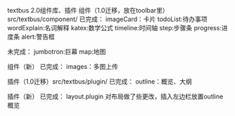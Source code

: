 textbus 2.0组件库、插件
组件（1.0迁移，放在toolbar里）src/textbus/component/
  已完成：
    imageCard：卡片
    todoList:待办事项
    wordExplain:名词解释
    katex:数学公式
    timeline:时间轴
    step:步骤条
    progress:进度条
    alert:警告框
  
  未完成：
    jumbotron:巨幕
    map:地图
  
组件（新）
  已完成：
    images：多图上传
  
  
插件（1.0迁移）src/textbus/plugin/
  已完成：
    outline：概览、大纲
  
插件（新）
  已完成：
    layout.plugin 对布局做了些更改，插入左边栏放置outline概览
